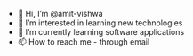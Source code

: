 - 👋 Hi, I’m @amit-vishwa
- 👀 I’m interested in learning new technologies
- 🌱 I’m currently learning software applications
- 📫 How to reach me - through email

<!---
amit-vishwa/amit-vishwa is a ✨ special ✨ repository because its `README.md` (this file) appears on your GitHub profile.
You can click the Preview link to take a look at your changes.
--->
